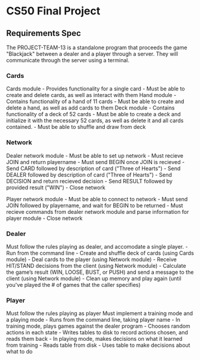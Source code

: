 # CS50 Final Project
## Requirements Spec

The PROJECT-TEAM-13 is a standalone program that proceeds the game "Blackjack" between a dealer and a player through a server. They will communicate through the server using a terminal.

### Cards

Cards module
    - Provides functionality for a single card
    - Must be able to create and delete cards, as well as interact with them
Hand module
    - Contains functionality of a hand of 11 cards
    - Must be able to create and delete a hand, as well as add cards to them
Deck module
    - Contains functionality of a deck of 52 cards
    - Must be able to create a deck and initialize it with the necessary 52 cards, as well as delete it and all cards contained.
    - Must be able to shuffle and draw from deck

### Network

Dealer network module
    - Must be able to set up network
    - Must recieve JOIN and return playername
    - Must send BEGIN once JOIN is recieved
    - Send CARD followed by description of card ("Three of Hearts")
    - Send DEALER followed by description of card ("Three of Hearts")
    - Send DECISION and return recieved decision
    - Send RESULT followed by provided result ("WIN")
    - Close network

Player network module
    - Must be able to connect to network
    - Must send JOIN followed by playername, and wait for BEGIN to be returned
    - Must recieve commands from dealer network module and parse information for player module
    - Close network

### Dealer

Must follow the rules playing as dealer, and accomodate a single player.
    - Run from the command line
    - Create and shuffle deck of cards (using Cards module)
    - Deal cards to the player (using Network module)
    - Receive HIT/STAND decisions from the client (using Network module)
    - Calculate the game’s result (WIN, LOOSE, BUST, or PUSH) and send a message to the client (using Network module)
    - Clean up memory and play again (until you've played the # of games that the caller specifies)

### Player

Must follow the rules playing as player
Must implement a training mode and a playing mode
    - Runs from the command line, taking player name
    - In training mode, plays games against the dealer program
        - Chooses random actions in each state
        - Writes tables to disk to record actions chosen, and reads them back
    - In playing mode, makes decisions on what it learned from training
        - Reads table from disk
        - Uses table to make decisions about what to do